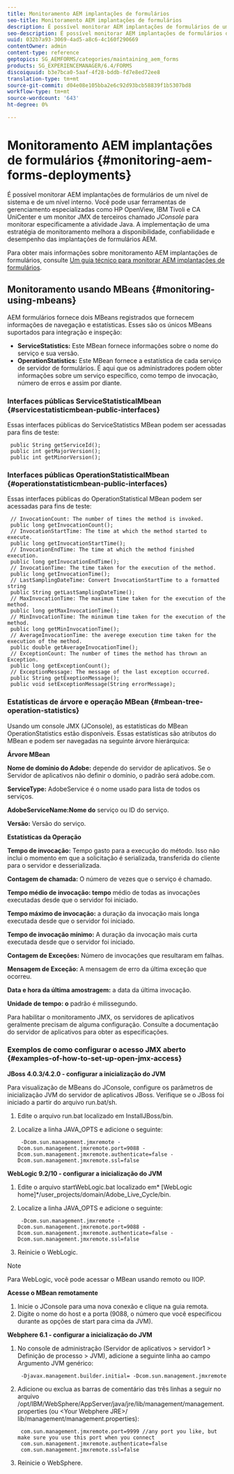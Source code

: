 ```yaml
---
title: Monitoramento AEM implantações de formulários
seo-title: Monitoramento AEM implantações de formulários
description: É possível monitorar AEM implantações de formulários de um nível de sistema e de um nível interno. Saiba mais sobre como monitorar AEM implantações de formulários deste documento.
seo-description: É possível monitorar AEM implantações de formulários de um nível de sistema e de um nível interno. Saiba mais sobre como monitorar AEM implantações de formulários deste documento.
uuid: 032b7a93-3069-4ad5-a8c6-4c160f290669
contentOwner: admin
content-type: reference
geptopics: SG_AEMFORMS/categories/maintaining_aem_forms
products: SG_EXPERIENCEMANAGER/6.4/FORMS
discoiquuid: b3e7bca0-5aaf-4f28-bddb-fd7e8ed72ee8
translation-type: tm+mt
source-git-commit: d04e08e105bba2e6c92d93bcb58839f1b5307bd8
workflow-type: tm+mt
source-wordcount: '643'
ht-degree: 0%

---
```



# Monitoramento AEM implantações de formulários {#monitoring-aem-forms-deployments}

É possível monitorar AEM implantações de formulários de um nível de sistema e de um nível interno. Você pode usar ferramentas de gerenciamento especializadas como HP OpenView, IBM Tivoli e CA UniCenter e um monitor JMX de terceiros chamado *JConsole* para monitorar especificamente a atividade Java. A implementação de uma estratégia de monitoramento melhora a disponibilidade, confiabilidade e desempenho das implantações de formulários AEM.

Para obter mais informações sobre monitoramento AEM implantações de formulários, consulte [Um guia técnico para monitorar AEM implantações de formulários](https://www.adobe.com/devnet/livecycle/pdfs/lc_monitoring_wp_ue.pdf).

## Monitoramento usando MBeans {#monitoring-using-mbeans}

AEM formulários fornece dois MBeans registrados que fornecem informações de navegação e estatísticas. Esses são os únicos MBeans suportados para integração e inspeção:

* **ServiceStatistics:** Este MBean fornece informações sobre o nome do serviço e sua versão.
* **OperationStatistics:** Este MBean fornece a estatística de cada serviço de servidor de formulários. É aqui que os administradores podem obter informações sobre um serviço específico, como tempo de invocação, número de erros e assim por diante.

### Interfaces públicas ServiceStatisticalMbean {#servicestatisticmbean-public-interfaces}

Essas interfaces públicas do ServiceStatistics MBean podem ser acessadas para fins de teste:

```as3
 public String getServiceId();  
 public int getMajorVersion();  
 public int getMinorVersion();
```

### Interfaces públicas OperationStatisticalMbean {#operationstatisticmbean-public-interfaces}

Essas interfaces públicas do OperationStatistical MBean podem ser acessadas para fins de teste:

```as3
 // InvocationCount: The number of times the method is invoked.  
 public long getInvocationCount();  
 // InvocationStartTime: The time at which the method started to execute.  
 public long getInvocationStartTime();  
 // InvocationEndTime: The time at which the method finished execution.  
 public long getInvocationEndTime();  
 // InvocationTime: The time taken for the execution of the method.  
 public long getInvocationTime();  
 // LastSamplingDateTime: Convert InvocationStartTime to a formatted string  
 public String getLastSamplingDateTime();  
 // MaxInvocationTime: The maximum time taken for the execution of the method.  
 public long getMaxInvocationTime();  
 // MinInvocationTime: The minimum time taken for the execution of the method.  
 public long getMinInvocationTime();  
 // AverageInvocationTime: the averege execution time taken for the execution of the method.  
 public double getAverageInvocationTime();  
 // ExceptionCount: The number of times the method has thrown an Exception.  
 public long getExceptionCount();  
 // ExceptionMessage: The message of the last exception occurred.  
 public String getExeptionMessage();  
 public void setExceptionMessage(String errorMessage);
```

### Estatísticas de árvore e operação MBean {#mbean-tree-operation-statistics}

Usando um console JMX (JConsole), as estatísticas do MBean OperationStatistics estão disponíveis. Essas estatísticas são atributos do MBean e podem ser navegadas na seguinte árvore hierárquica:

**Árvore MBean**

**Nome de domínio do Adobe:** depende do servidor de aplicativos. Se o Servidor de aplicativos não definir o domínio, o padrão será adobe.com.

**ServiceType:** AdobeService é o nome usado para lista de todos os serviços.

**AdobeServiceName:Nome do** serviço ou ID do serviço.

**Versão:** Versão do serviço.

**Estatísticas da Operação**

**Tempo de invocação:** Tempo gasto para a execução do método. Isso não inclui o momento em que a solicitação é serializada, transferida do cliente para o servidor e desserializada.

**Contagem de chamada:** O número de vezes que o serviço é chamado.

**Tempo médio de invocação: tempo** médio de todas as invocações executadas desde que o servidor foi iniciado.

**Tempo máximo de invocação:** a duração da invocação mais longa executada desde que o servidor foi iniciado.

**Tempo de invocação mínimo:** A duração da invocação mais curta executada desde que o servidor foi iniciado.

**Contagem de Exceções:** Número de invocações que resultaram em falhas.

**Mensagem de Exceção:** A mensagem de erro da última exceção que ocorreu.

**Data e hora da última amostragem:** a data da última invocação.

**Unidade de tempo: o** padrão é milissegundo.

Para habilitar o monitoramento JMX, os servidores de aplicativos geralmente precisam de alguma configuração. Consulte a documentação do servidor de aplicativos para obter as especificações.

### Exemplos de como configurar o acesso JMX aberto {#examples-of-how-to-set-up-open-jmx-access}

**JBoss 4.0.3/4.2.0 - configurar a inicialização do JVM**

Para visualização de MBeans do JConsole, configure os parâmetros de inicialização JVM do servidor de aplicativos JBoss. Verifique se o JBoss foi iniciado a partir do arquivo run.bat/sh.

1. Edite o arquivo run.bat localizado em InstallJBoss/bin.
1. Localize a linha JAVA_OPTS e adicione o seguinte:

   ```as3
    -Dcom.sun.management.jmxremote -Dcom.sun.management.jmxremote.port=9088 -Dcom.sun.management.jmxremote.authenticate=false -Dcom.sun.management.jmxremote.ssl=false
   ```

**WebLogic 9.2/10 - configurar a inicialização do JVM**

1. Edite o arquivo startWebLogic.bat localizado em* [WebLogic home]*/user_projects/domain/Adobe_Live_Cycle/bin.
1. Localize a linha JAVA_OPTS e adicione o seguinte:

   ```as3
    -Dcom.sun.management.jmxremote -Dcom.sun.management.jmxremote.port=9088 -Dcom.sun.management.jmxremote.authenticate=false -Dcom.sun.management.jmxremote.ssl=false
   ```

1. Reinicie o WebLogic.

>[!NOTE]
>
>Para WebLogic, você pode acessar o MBean usando remoto ou IIOP.

**Acesse o MBean remotamente**

1. Inicie o JConsole para uma nova conexão e clique na guia remota.
1. Digite o nome do host e a porta (9088, o número que você especificou durante as opções de start para cima da JVM).

**Webphere 6.1 - configurar a inicialização do JVM**

1. No console de administração (Servidor de aplicativos > servidor1 > Definição de processo > JVM), adicione a seguinte linha ao campo Argumento JVM genérico:

   ```as3
    -Djavax.management.builder.initial= -Dcom.sun.management.jmxremote
   ```

1. Adicione ou exclua as barras de comentário das três linhas a seguir no arquivo /opt/IBM/WebSphere/AppServer/java/jre/lib/management/management.properties (ou &lt;Your Webphere JRE>/ lib/management/management.properties):

   ```as3
    com.sun.management.jmxremote.port=9999 //any port you like, but make sure you use this port when you connect  
    com.sun.management.jmxremote.authenticate=false  
    com.sun.management.jmxremote.ssl=false
   ```

1. Reinicie o WebSphere.

